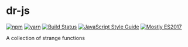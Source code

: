 # dr-js

[![npm](https://img.shields.io/npm/v/dr-js.svg)](https://www.npmjs.com/package/dr-js)
[![yarn](https://img.shields.io/badge/yarn-dr--js-blue.svg)](https://yarn.pm/dr-js)
[![Build Status](https://img.shields.io/travis/dr-js/dr-js/master.svg)](https://travis-ci.org/dr-js/dr-js)
[![JavaScript Style Guide](https://img.shields.io/badge/code_style-standard-brightgreen.svg)](https://standardjs.com)
[![Mostly ES2017](https://img.shields.io/badge/mostly-ES2017-blue.svg)](http://node.green)

A collection of strange functions
